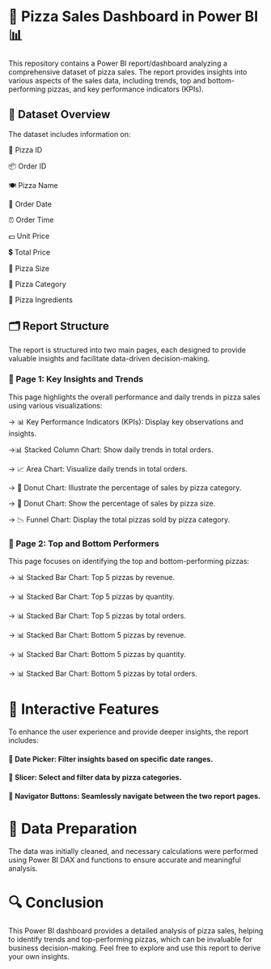 
# 🍕 Pizza Sales Dashboard in Power BI 📊

This repository contains a Power BI report/dashboard analyzing a comprehensive dataset of pizza sales. The report provides insights into various aspects of the sales data, including trends, top and bottom-performing pizzas, and key performance indicators (KPIs).


## 📁 Dataset Overview

The dataset includes information on:

🍕 Pizza ID

📦 Order ID

🍽️ Pizza Name

📅 Order Date

⏰ Order Time

💵 Unit Price

💲 Total Price

🍕 Pizza Size

🍕 Pizza Category

🧀 Pizza Ingredients
## 🗂️ Report Structure

The report is structured into two main pages, each designed to provide valuable insights and facilitate data-driven decision-making.

### 📄 Page 1: Key Insights and Trends
This page highlights the overall performance and daily trends in pizza sales using various visualizations:

-> 📊 Key Performance Indicators (KPIs): Display key observations and insights.

->📊 Stacked Column Chart: Show daily trends in total orders.

-> 📈 Area Chart: Visualize daily trends in total orders.

-> 🍩 Donut Chart: Illustrate the percentage of sales by pizza category.

-> 🍩 Donut Chart: Show the percentage of sales by pizza size.

-> 📉 Funnel Chart: Display the total pizzas sold by pizza category.

### 📄 Page 2: Top and Bottom Performers
This page focuses on identifying the top and bottom-performing pizzas:

-> 📊 Stacked Bar Chart: Top 5 pizzas by revenue.

-> 📊 Stacked Bar Chart: Top 5 pizzas by quantity.

-> 📊 Stacked Bar Chart: Top 5 pizzas by total orders.

-> 📊 Stacked Bar Chart: Bottom 5 pizzas by revenue.

-> 📊 Stacked Bar Chart: Bottom 5 pizzas by quantity.

-> 📊 Stacked Bar Chart: Bottom 5 pizzas by total orders.
# 🔄 Interactive Features

To enhance the user experience and provide deeper insights, the report includes:

#### 📅 Date Picker: Filter insights based on specific date ranges.
#### 🔘 Slicer: Select and filter data by pizza categories.
#### 🔄 Navigator Buttons: Seamlessly navigate between the two report pages.

# 🧹 Data Preparation

The data was initially cleaned, and necessary calculations were performed using Power BI DAX and functions to ensure accurate and meaningful analysis.

# 🔍 Conclusion

This Power BI dashboard provides a detailed analysis of pizza sales, helping to identify trends and top-performing pizzas, which can be invaluable for business decision-making. Feel free to explore and use this report to derive your own insights.
